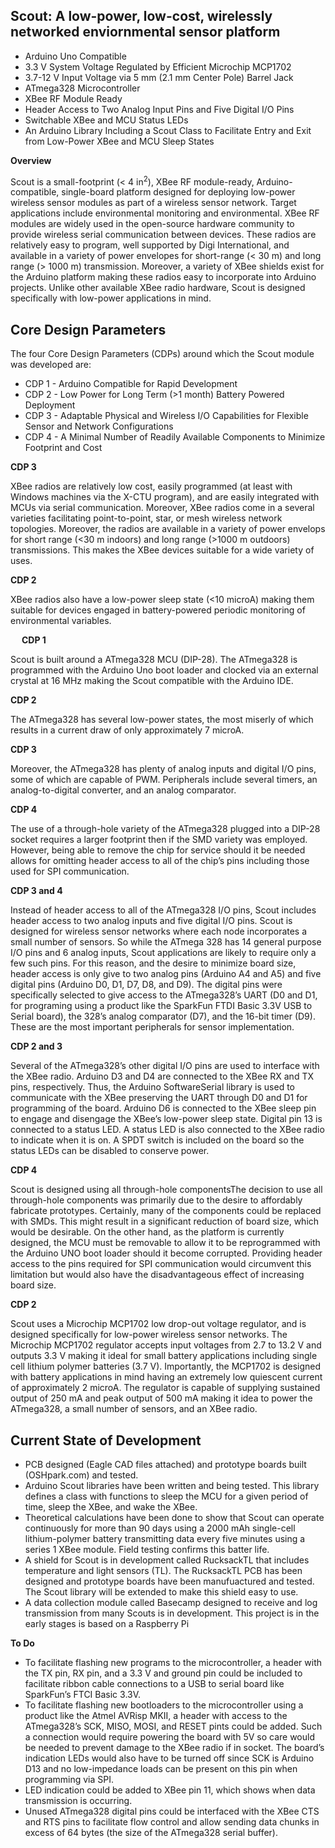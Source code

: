 ## Scout: A low-power, low-cost, wirelessly networked enviornmental sensor platform

- Arduino Uno Compatible
- 3.3 V System Voltage Regulated by Efficient Microchip MCP1702 
- 3.7-12 V Input Voltage via 5 mm (2.1 mm Center Pole) Barrel Jack
- ATmega328 Microcontroller
- XBee RF Module Ready
- Header Access to Two Analog Input Pins and Five Digital I/O Pins
- Switchable XBee and MCU Status LEDs 
- An Arduino Library Including a Scout Class to Facilitate Entry and Exit from Low-Power XBee and MCU Sleep States

**Overview**

Scout is a small-footprint (< 4 in<sup>2</sup>), XBee RF module-ready, Arduino-compatible, single-board platform designed for deploying low-power wireless sensor modules as part of a wireless sensor network. Target applications include environmental monitoring and environmental. XBee RF modules are widely used in the open-source hardware community to provide wireless serial communication between devices. These radios are relatively easy to program, well supported by Digi International, and available in a variety of power envelopes for short-range (< 30 m) and long range (> 1000 m) transmission. Moreover, a variety of XBee shields exist for the Arduino platform making these radios easy to incorporate into Arduino projects. Unlike other available XBee radio hardware, Scout is designed specifically with low-power applications in mind. 

## Core Design Parameters

The four Core Design Parameters (CDPs) around which the Scout module was developed are:

- CDP 1 -	Arduino Compatible for Rapid Development
- CDP 2 -	Low Power for Long Term (>1 month) Battery Powered Deployment
- CDP 3 -	Adaptable Physical and Wireless I/O Capabilities for Flexible Sensor and Network Configurations
- CDP 4 -	A Minimal Number of Readily Available Components to Minimize Footprint and Cost 

**CDP 3** 

XBee radios are relatively low cost, easily programmed (at least with Windows machines via the X-CTU program), and are easily integrated with MCUs via serial communication. Moreover, XBee radios come in a several varieties facilitating point-to-point, star, or mesh wireless network topologies. Moreover, the radios are available in a variety of power envelops for short range (<30 m indoors) and long range (>1000 m outdoors) transmissions. This makes the XBee devices suitable for a wide variety of uses.

**CDP 2**

XBee radios also have a low-power sleep state (<10 microA) making them suitable for devices engaged in battery-powered periodic monitoring of environmental variables.

 
**CDP 1** 

Scout is built around a ATmega328 MCU (DIP-28). The ATmega328 is programmed with the Arduino Uno boot loader and clocked via an external crystal at 16 MHz making the Scout compatible with the Arduino IDE.

**CDP 2**

The ATmega328 has several low-power states, the most miserly of which results in a current draw of only approximately 7 microA.

**CDP 3**

Moreover, the ATmega328 has plenty of analog inputs and digital I/O pins, some of which are capable of PWM. Peripherals include several timers, an analog-to-digital converter, and an analog comparator. 

**CDP 4**

The use of a through-hole variety of the ATmega328 plugged into a DIP-28 socket requires a larger footprint then if the SMD variety was employed. However, being able to remove the chip for service should it be needed allows for omitting header access to all of the chip’s pins including those used for SPI communication.

**CDP 3 and 4** 

Instead of header access to all of the ATmega328 I/O pins, Scout includes header access to two analog inputs and five digital I/O pins. Scout is designed for wireless sensor networks where each node incorporates a small number of sensors. So while the ATmega 328 has 14 general purpose I/O pins and 6 analog inputs, Scout applications are likely to require only a few such pins. For this reason, and the desire to minimize board size, header access is only give to two analog pins (Arduino A4 and A5) and five digital pins (Arduino D0, D1, D7, D8, and D9). The digital pins were specifically selected to give access to the ATmega328’s UART (D0 and D1, for programing using a product like the SparkFun FTDI Basic 3.3V USB to Serial board), the 328’s analog comparator (D7), and the 16-bit timer (D9). These are the most important peripherals for sensor implementation.  

**CDP 2 and 3** 

Several of the ATmega328’s other digital I/O pins are used to interface with the XBee radio. Arduino D3 and D4 are connected to the XBee RX and TX pins, respectively. Thus, the Arduino SoftwareSerial library is used to communicate with the XBee preserving the UART through D0 and D1 for programming of the board. Arduino D6 is connected to the XBee sleep pin to engage and disengage the XBee’s low-power sleep state. Digital pin 13 is connected to a status LED. A status LED is also connected to the XBee radio to indicate when it is on. A SPDT switch is included on the board so the status LEDs can be disabled to conserve power.

**CDP 4** 

Scout is designed using all through-hole componentsThe decision to use all through-hole components was primarily due to the desire to affordably fabricate prototypes. Certainly, many of the components could be replaced with SMDs. This might result in a significant reduction of board size, which would be desirable. On the other hand, as the platform is currently designed, the MCU must be removable to allow it to be reprogrammed with the Arduino UNO boot loader should it become corrupted. Providing header access to the pins required for SPI communication would circumvent this limitation but would also have the disadvantageous effect of increasing board size. 

**CDP 2** 

Scout uses a Microchip MCP1702 low drop-out voltage regulator, and is designed specifically for low-power wireless sensor networks. The Microchip MCP1702 regulator accepts input voltages from 2.7 to 13.2 V and outputs 3.3 V making it ideal for small battery applications including single cell lithium polymer batteries (3.7 V). Importantly, the MCP1702 is designed with battery applications in mind having an extremely low quiescent current of approximately 2 microA. The regulator is capable of supplying sustained output of 250 mA and peak output of 500 mA making it idea to power the ATmega328, a small number of sensors, and an XBee radio. 

## Current State of Development

- PCB designed (Eagle CAD files attached) and prototype boards built (OSHpark.com) and tested.
- Arduino Scout libraries have been written and being tested. This library defines a class with functions to sleep the MCU for a given period of time, sleep the XBee, and wake the XBee. 
- Theoretical calculations have been done to show that Scout can operate continuously for more than 90 days using a 2000 mAh single-cell lithium-polymer battery transmitting data every five minutes using a series 1 XBee module. Field testing confirms this batter life. 
- A shield for Scout is in development called RucksackTL that includes temperature and light sensors (TL). The RucksackTL PCB has been designed and prototype boards have been manufuactured and tested. The Scout library will be extended to make this shield easy to use.
- A data collection module called Basecamp designed to receive and log transmission from many Scouts is in development. This project is in the early stages is based on a Raspberry Pi

**To Do**

- To facilitate flashing new programs to the microcontroller, a header with the TX pin, RX pin, and a 3.3 V and ground pin could be included to facilitate ribbon cable connections to a USB to serial board like SparkFun’s FTCI Basic 3.3V. 
- To facilitate flashing new bootloaders to the microcontroller using a product like the Atmel AVRisp MKII, a header with access to the ATmega328’s SCK, MISO, MOSI, and RESET pints could be added. Such a connection would require powering the board with 5V so care would be needed to prevent damage to the XBee radio if in socket. The board’s indication LEDs would also have to be turned off since SCK is Arduino D13 and no low-impedance loads can be present on this pin when programming via SPI. 
- LED indication could be added to XBee pin 11, which shows when data transmission is occurring.
- Unused ATmega328 digital pins could be interfaced with the XBee CTS and RTS pins to facilitate flow control and allow sending data chunks in excess of 64 bytes (the size of the ATmega328 serial buffer). 
